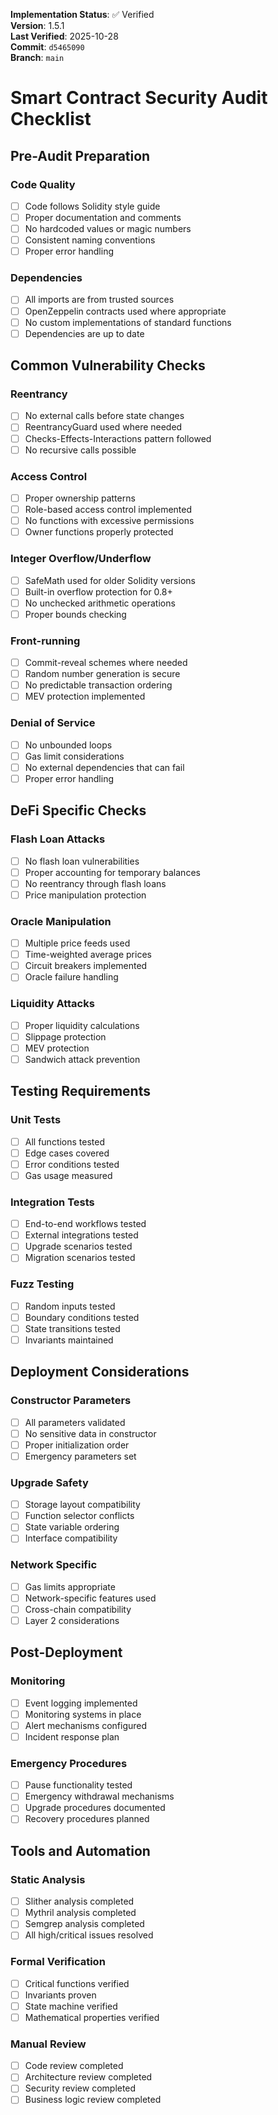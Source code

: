 <!-- AUDIT_BADGE_START -->
**Implementation Status**: ✅ Verified  
**Version**: 1.5.1  
**Last Verified**: 2025-10-28  
**Commit**: `d5465090`  
**Branch**: `main`  
<!-- AUDIT_BADGE_END -->

# Smart Contract Security Audit Checklist

## Pre-Audit Preparation

### Code Quality
- [ ] Code follows Solidity style guide
- [ ] Proper documentation and comments
- [ ] No hardcoded values or magic numbers
- [ ] Consistent naming conventions
- [ ] Proper error handling

### Dependencies
- [ ] All imports are from trusted sources
- [ ] OpenZeppelin contracts used where appropriate
- [ ] No custom implementations of standard functions
- [ ] Dependencies are up to date

## Common Vulnerability Checks

### Reentrancy
- [ ] No external calls before state changes
- [ ] ReentrancyGuard used where needed
- [ ] Checks-Effects-Interactions pattern followed
- [ ] No recursive calls possible

### Access Control
- [ ] Proper ownership patterns
- [ ] Role-based access control implemented
- [ ] No functions with excessive permissions
- [ ] Owner functions properly protected

### Integer Overflow/Underflow
- [ ] SafeMath used for older Solidity versions
- [ ] Built-in overflow protection for 0.8+
- [ ] No unchecked arithmetic operations
- [ ] Proper bounds checking

### Front-running
- [ ] Commit-reveal schemes where needed
- [ ] Random number generation is secure
- [ ] No predictable transaction ordering
- [ ] MEV protection implemented

### Denial of Service
- [ ] No unbounded loops
- [ ] Gas limit considerations
- [ ] No external dependencies that can fail
- [ ] Proper error handling

## DeFi Specific Checks

### Flash Loan Attacks
- [ ] No flash loan vulnerabilities
- [ ] Proper accounting for temporary balances
- [ ] No reentrancy through flash loans
- [ ] Price manipulation protection

### Oracle Manipulation
- [ ] Multiple price feeds used
- [ ] Time-weighted average prices
- [ ] Circuit breakers implemented
- [ ] Oracle failure handling

### Liquidity Attacks
- [ ] Proper liquidity calculations
- [ ] Slippage protection
- [ ] MEV protection
- [ ] Sandwich attack prevention

## Testing Requirements

### Unit Tests
- [ ] All functions tested
- [ ] Edge cases covered
- [ ] Error conditions tested
- [ ] Gas usage measured

### Integration Tests
- [ ] End-to-end workflows tested
- [ ] External integrations tested
- [ ] Upgrade scenarios tested
- [ ] Migration scenarios tested

### Fuzz Testing
- [ ] Random inputs tested
- [ ] Boundary conditions tested
- [ ] State transitions tested
- [ ] Invariants maintained

## Deployment Considerations

### Constructor Parameters
- [ ] All parameters validated
- [ ] No sensitive data in constructor
- [ ] Proper initialization order
- [ ] Emergency parameters set

### Upgrade Safety
- [ ] Storage layout compatibility
- [ ] Function selector conflicts
- [ ] State variable ordering
- [ ] Interface compatibility

### Network Specific
- [ ] Gas limits appropriate
- [ ] Network-specific features used
- [ ] Cross-chain compatibility
- [ ] Layer 2 considerations

## Post-Deployment

### Monitoring
- [ ] Event logging implemented
- [ ] Monitoring systems in place
- [ ] Alert mechanisms configured
- [ ] Incident response plan

### Emergency Procedures
- [ ] Pause functionality tested
- [ ] Emergency withdrawal mechanisms
- [ ] Upgrade procedures documented
- [ ] Recovery procedures planned

## Tools and Automation

### Static Analysis
- [ ] Slither analysis completed
- [ ] Mythril analysis completed
- [ ] Semgrep analysis completed
- [ ] All high/critical issues resolved

### Formal Verification
- [ ] Critical functions verified
- [ ] Invariants proven
- [ ] State machine verified
- [ ] Mathematical properties verified

### Manual Review
- [ ] Code review completed
- [ ] Architecture review completed
- [ ] Security review completed
- [ ] Business logic review completed
